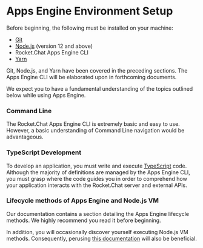 # Apps Engine Environment Setup

Before beginning, the following must be installed on your machine:&#x20;

* [Git](https://git-scm.com/book/en/v2/Getting-Started-Installing-Git)
* [Node.js](https://nodejs.org/en) (version 12 and above)&#x20;
* Rocket.Chat Apps Engine CLI&#x20;
* [Yarn](https://yarnpkg.com/)&#x20;

Git, Node.js, and Yarn have been covered in the preceding sections. The Apps Engine CLI will be elaborated upon in forthcoming documents.

We expect you to have a fundamental understanding of the topics outlined below while using Apps Engine.

### Command Line

The Rocket.Chat Apps Engine CLI is extremely basic and easy to use. However, a basic understanding of Command Line navigation would be advantageous.

### TypeScript Development&#x20;

To develop an application, you must write and execute [TypeScript](https://www.typescriptlang.org/) code. Although the majority of definitions are managed by the Apps Engine CLI, you must grasp where the code guides you in order to comprehend how your application interacts with the Rocket.Chat server and external APIs.

### Lifecycle methods of Apps Engine and Node.js VM&#x20;

Our documentation contains a section detailing the Apps Engine lifecycle methods. We highly recommend you read it before beginning.

In addition, you will occasionally discover yourself executing Node.js VM methods. Consequently, perusing [this documentation](https://nodejs.org/api/vm.html) will also be beneficial.
